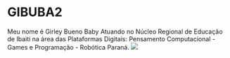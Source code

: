 # GIBUBA2
Meu nome é Girley Bueno Baby
Atuando no Núcleo Regional de Educação de Ibaiti na área das Plataformas Digitais: Pensamento Computacional - Games e Programação  - Robótica Paraná.
![](https://img.shields.io/badge/WhatsApp-25D366?style=for-the-badge&logo=whatsapp&logoColor=white)
